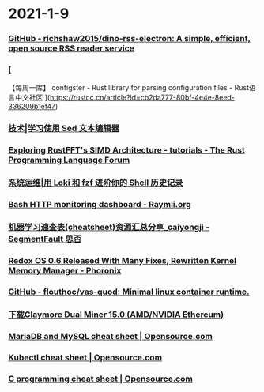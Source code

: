 
# 2021-1-9

### [GitHub - richshaw2015/dino-rss-electron: A simple, efficient, open source RSS reader service](https://github.com/richshaw2015/dino-rss-electron)

### [
【每周一库】 configster - Rust library for parsing configuration files - Rust语言中文社区
](https://rustcc.cn/article?id=cb2da777-80bf-4e4e-8eed-336209b1ef47)

### [技术|学习使用 Sed 文本编辑器](https://linux.cn/article-12992-1.html)

### [Exploring RustFFT's SIMD Architecture - tutorials - The Rust Programming Language Forum](https://users.rust-lang.org/t/exploring-rustffts-simd-architecture/53780)

### [系统运维|用 Loki 和 fzf 进阶你的 Shell 历史记录](https://linux.cn/article-12988-1.html)

### [Bash HTTP monitoring dashboard - Raymii.org](https://raymii.org/s/software/Bash_HTTP_Monitoring_Dashboard.html)

### [机器学习速查表(cheatsheet)资源汇总分享_caiyongji - SegmentFault 思否](https://segmentfault.com/a/1190000038534450)

### [Redox OS 0.6 Released With Many Fixes, Rewritten Kernel Memory Manager - Phoronix](https://www.phoronix.com/scan.php?page=news_item&px=Redox-OS-0.6-Released)

### [GitHub - flouthoc/vas-quod: Minimal linux container runtime.](https://github.com/flouthoc/vas-quod)

### [下载Claymore Dual Miner 15.0 (AMD/NVIDIA Ethereum)](https://claymoredualminer.com/cn)

### [MariaDB and MySQL cheat sheet | Opensource.com](https://opensource.com/downloads/mariadb-mysql-cheat-sheet)

### [Kubectl cheat sheet | Opensource.com](https://opensource.com/downloads/kubectl-cheat-sheet)

### [C programming cheat sheet | Opensource.com](https://opensource.com/downloads/c-programming-cheat-sheet)